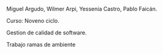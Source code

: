 Miguel Argudo,
Wilmer Arpi,
Yessenia Castro,
Pablo Faicán.


Curso: Noveno ciclo.


Gestion de calidad de software.

Trabajo ramas de ambiente 
